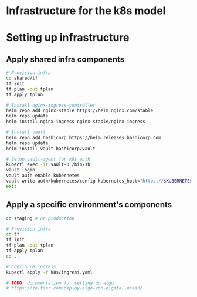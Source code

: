 # Infrastructure for the k8s model

# Setting up infrastructure

## Apply shared infra components
```sh
# Provision infra
cd shared/tf
tf init
tf plan -out tplan
tf apply tplan

# Install nginx-ingress-controller
helm repo add nginx-stable https://helm.nginx.com/stable
helm repo update
helm install nginx-ingress nginx-stable/nginx-ingress

# Install vault
helm repo add hashicorp https://helm.releases.hashicorp.com
helm repo update
helm install vault hashicorp/vault

# Setup vault-agent for k8s auth
kubectl exec -it vault-0 /bin/sh
vault login
vault auth enable kubernetes
vault write auth/kubernetes/config kubernetes_host="https://$KUBERNETES_PORT_443_TCP_ADDR:443"
exit
```

## Apply a specific environment's components
```sh
cd staging # or production

# Provision infra
cd tf
tf init
tf plan -out tplan
tf apply tplan
cd ..

# Configure ingress
kubectl apply -f k8s/ingress.yaml

# TODO: documentation for setting up algo
# https://zeltser.com/deploy-algo-vpn-digital-ocean/
```
